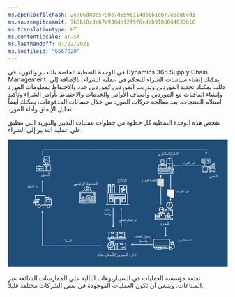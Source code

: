 ```yaml
---
ms.openlocfilehash: 2e766d80e5790a7d5596114dbbb1eb77e0ad6cd3
ms.sourcegitcommit: 7b3b18c3cb7e930dbf2f9f6edcb9108044033616
ms.translationtype: HT
ms.contentlocale: ar-SA
ms.lasthandoff: 07/22/2021
ms.locfileid: "6667828"
---
```

 
في الوحدة النمطية الخاصة بالتدبير والتوريد في Dynamics 365 Supply Chain Management، يمكنك إنشاء سياسات الشراء للتحكم في عملية الشراء. بالإضافة إلى ذلك، يمكنك تحديد الموردين وتدريب الموردين كموردين جدد والاحتفاظ بمعلومات المورد وإنشاء اتفاقيات مع الموردين وأصناف الأوامر والخدمات والاحتفاظ بأوامر الشراء وتأكيد استلام المنتجات. بعد معالجة حركات المورد من خلال حسابات المدفوعات، يمكنك أيضاً تحليل الإنفاق وأداء المورد.

تفحص هذه الوحدة النمطية كل خطوة من خطوات عمليات التدبير‬ والتوريد التي تنطبق علي عملية التدبير إلى الشراء.

[![رسم تخطيطي يوضح نظرة عامة حول عمليات التدبير.](../media/procurement-overview.png)](../media/procurement-overview.png#lightbox)

تعتمد مؤسسة العمليات في السيناريوهات التالية علي الممارسات الشائعة عبر الصناعات، وينبغي أن تكون العمليات الموجودة في بعض الشركات مختلفة قليلاً.
